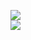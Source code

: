 [![](https://img.shields.io/badge/Made%20With-Github%20Spray-lightgrey.svg?style=for-the-badge&logo=github)](https://github.com/Annihil/github-spray#2582)  
[![](https://i.imgur.com/2DrTn0Z.gif)](https://github.com/Annihil/github-spray)